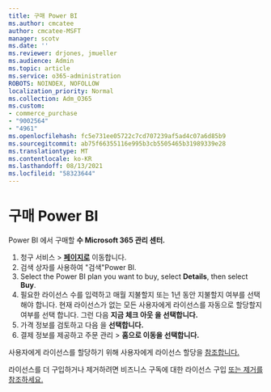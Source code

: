 ```yaml
---
title: 구매 Power BI
ms.author: cmcatee
author: cmcatee-MSFT
manager: scotv
ms.date: ''
ms.reviewer: drjones, jmueller
ms.audience: Admin
ms.topic: article
ms.service: o365-administration
ROBOTS: NOINDEX, NOFOLLOW
localization_priority: Normal
ms.collection: Adm_O365
ms.custom:
- commerce_purchase
- "9002564"
- "4961"
ms.openlocfilehash: fc5e731ee05722c7cd707239af5ad4c07a6d85b9
ms.sourcegitcommit: ab75f66355116e995b3cb5505465b31989339e28
ms.translationtype: MT
ms.contentlocale: ko-KR
ms.lasthandoff: 08/13/2021
ms.locfileid: "58323644"
---
```

# <a name="purchase-power-bi"></a>구매 Power BI

Power BI 에서 구매할 **수 Microsoft 365 관리 센터.**

1. 청구 서비스 > **[페이지로](https://go.microsoft.com/fwlink/p/?linkid=868433)** 이동합니다.
2. 검색 상자를 사용하여 "검색"Power BI.
3. Select the Power BI plan you want to buy, select **Details**, then select **Buy**.
4. 필요한 라이선스 수를 입력하고 매월 지불할지 또는 1년 동안 지불할지 여부를 선택해야 합니다. 현재 라이선스가 없는 모든 사용자에게 라이선스를 자동으로 할당할지 여부를 선택 합니다. 그런 다음 **지금 체크 아웃 을 선택합니다.**
5. 가격 정보를 검토하고 다음 을 **선택합니다.**
6. 결제 정보를 제공하고 주문 관리  >  **홈으로 이동을 선택합니다.**

사용자에게 라이선스를 할당하기 위해 사용자에게 라이선스 할당을 [참조합니다.](https://docs.microsoft.com/microsoft-365/admin/manage/assign-licenses-to-users)

라이선스를 더 구입하거나 제거하려면 비즈니스 구독에 대한 라이선스 구입 [또는 제거를 참조하세요.](https://docs.microsoft.com/microsoft-365/commerce/licenses/buy-licenses)